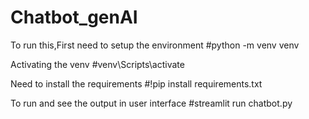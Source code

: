 # Chatbot_genAI

To run this,First need to setup the environment
#python -m venv venv  

Activating the venv
#venv\Scripts\activate

Need to install the requirements
#!pip install requirements.txt  

To run and see the output in user interface
#streamlit run chatbot.py
